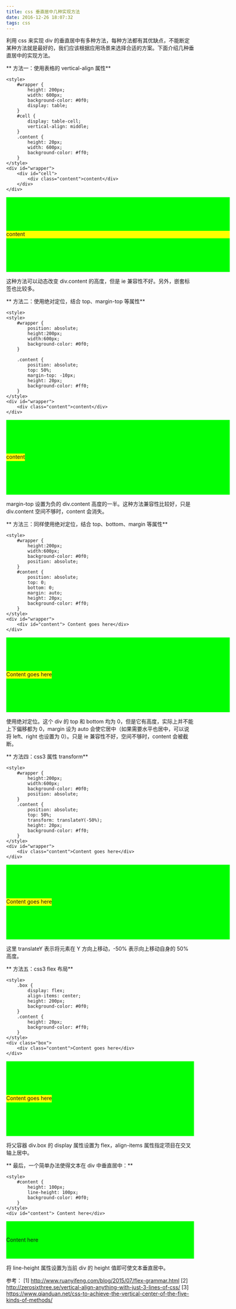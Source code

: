 ```yaml
---
title: css 垂直居中几种实现方法
date: 2016-12-26 18:07:32
tags: css
---
```


利用 css 来实现 div 的垂直居中有多种方法，每种方法都有其优缺点，不能断定某种方法就是最好的，我们应该根据应用场景来选择合适的方案。下面介绍几种垂直居中的实现方法。

<!-- more -->

** 方法一：使用表格的 vertical-align 属性**
```
<style>
    #wrapper {
        height: 200px;
        width: 600px;
        background-color: #0f0;
        display: table;
    }  
    #cell {
        display: table-cell;
        vertical-align: middle;
    }
    .content {
        height: 20px;
        width: 600px;
        background-color: #ff0;
    }
</style>
<div id="wrapper">
    <div id="cell">
        <div class="content">content</div>
    </div>
</div>
```
<div id="wrapper" style="height: 200px;width: 600px;background-color: #0f0;display: table;"><div id="cell" style="display: table-cell;vertical-align: middle;"><div class="content" style="height: 20px;width: 600px;background-color: #ff0;">content</div></div></div>

这种方法可以动态改变 div.content 的高度，但是 ie 兼容性不好。另外，嵌套标签也比较多。

** 方法二：使用绝对定位，结合 top、margin-top 等属性**
```
<style>
<style>
    #wrapper {
        position: absolute; 
        height:200px;
        width:600px;
        background-color: #0f0;
    }  
    
    .content {
        position: absolute;
        top: 50%;
        margin-top: -10px;
        height: 20px;
        background-color: #ff0;
    }
</style>
<div id="wrapper">
    <div class="content">content</div>
</div>
```

<div style="height:200px;"><div id="wrapper" style="position: absolute; height:200px;width:600px;background-color: #0f0;"><div class="content" style="position: absolute;top: 50%;margin-top: -10px;height: 20px;background-color: #ff0;">content</div></div></div>

margin-top 设置为负的 div.content 高度的一半。这种方法兼容性比较好，只是 div.content 空间不够时，content 会消失。

** 方法三：同样使用绝对定位，结合 top、bottom、margin 等属性**
```
<style>
	#wrapper {
        height:200px;
        width:600px;
        background-color: #0f0;
		position: absolute;
    } 
    #content {
        position: absolute;
        top: 0;
        bottom: 0;
        margin: auto;
        height: 20px;
        background-color: #ff0;
    }
</style>
<div id="wrapper">
	<div id="content"> Content goes here</div>
</div>
```
<div style="height:200px;"><div id="wrapper" style="height:200px;width:600px;background-color: #0f0;position: absolute;"><div id="content" style="position: absolute;top: 0;bottom: 0;margin: auto;height: 20px;background-color: #ff0;"> Content goes here</div></div></div>

使用绝对定位。这个 div 的 top 和 bottom 均为 0，但是它有高度，实际上并不能上下偏移都为 0，margin 设为 auto 会使它居中（如果需要水平也居中，可以说将 left、right 也设置为 0）。只是 ie 兼容性不好，空间不够时，content 会被截断。

** 方法四：css3 属性 transform**
```
<style>
	#wrapper {
        height:200px;
        width:600px;
        background-color: #0f0;
        position: absolute;
    } 
    .content {
        position: absolute;
        top: 50%;
        transform: translateY(-50%);
        height: 20px;
        background-color: #ff0;
    }  
</style>
<div id="wrapper">
    <div class="content">Content goes here</div>
</div>
```
<div style="height:200px;"><div id="wrapper" style="height:200px;width:600px;background-color: #0f0;position: absolute;"><div class="content" style="position: absolute;top: 50%;transform: translateY(-50%);height: 20px;background-color: #ff0;">Content goes here</div></div></div>

这里 translateY 表示将元素在 Y 方向上移动，-50% 表示向上移动自身的 50% 高度。

** 方法五：css3 flex 布局**
```
<style>
    .box {
        display: flex;
        align-items: center;
        height: 200px;
        background-color: #0f0;
    }
    .content {
        height: 20px;
        background-color: #ff0;
    }
</style>
<div class="box">
    <div class="content">Content goes here</div>
</div>
```
<div class="box" style="display: flex;align-items: center;height: 200px;background-color: #0f0;"><div class="content" style="height: 20px;background-color: #ff0;">Content goes here</div></div>

将父容器 div.box 的 display 属性设置为 flex，align-items 属性指定项目在交叉轴上居中。

** 最后，一个简单办法使得文本在 div 中垂直居中：**
```
<style>
    #content {
        height: 100px;
        line-height: 100px;
        background-color: #0f0;
    }
</style>
<div id="content"> Content here</div>
```
<div id="content" style="height: 100px;line-height: 100px;background-color: #0f0;"> Content here</div>

将 line-height 属性设置为当前 div 的 height 值即可使文本垂直居中。

参考：
[1] http://www.ruanyifeng.com/blog/2015/07/flex-grammar.html
[2] http://zerosixthree.se/vertical-align-anything-with-just-3-lines-of-css/
[3] https://www.qianduan.net/css-to-achieve-the-vertical-center-of-the-five-kinds-of-methods/